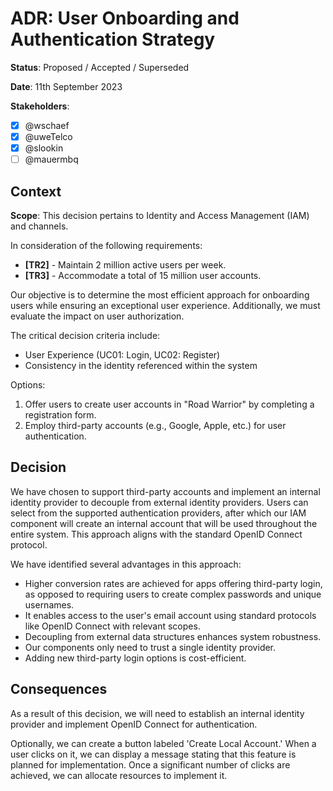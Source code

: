 
# ADR: User Onboarding and Authentication Strategy

**Status**: Proposed / Accepted / Superseded

**Date**: 11th September 2023

**Stakeholders**:

- [x] @wschaef
- [x] @uweTelco
- [x] @slookin
- [ ] @mauermbq

## Context

**Scope**: This decision pertains to Identity and Access Management (IAM) and channels.

In consideration of the following requirements:

- **[TR2]** - Maintain 2 million active users per week.
- **[TR3]** - Accommodate a total of 15 million user accounts.

Our objective is to determine the most efficient approach for onboarding users while ensuring an exceptional user experience. Additionally, we must evaluate the impact on user authorization.

The critical decision criteria include:

- User Experience (UC01: Login, UC02: Register)
- Consistency in the identity referenced within the system

Options:

1. Offer users to create user accounts in "Road Warrior" by completing a registration form.
2. Employ third-party accounts (e.g., Google, Apple, etc.) for user authentication.

## Decision

We have chosen to support third-party accounts and implement an internal identity provider to decouple from external identity providers. Users can select from the supported authentication providers, after which our IAM component will create an internal account that will be used throughout the entire system. This approach aligns with the standard OpenID Connect protocol.

We have identified several advantages in this approach:

- Higher conversion rates are achieved for apps offering third-party login, as opposed to requiring users to create complex passwords and unique usernames.
- It enables access to the user's email account using standard protocols like OpenID Connect with relevant scopes.
- Decoupling from external data structures enhances system robustness.
- Our components only need to trust a single identity provider.
- Adding new third-party login options is cost-efficient.


## Consequences

As a result of this decision, we will need to establish an internal identity provider and implement OpenID Connect for authentication.

Optionally, we can create a button labeled 'Create Local Account.' When a user clicks on it, we can display a message stating that this feature is planned for implementation. Once a significant number of clicks are achieved, we can allocate resources to implement it.

